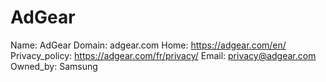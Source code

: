 
# AdGear

Name: AdGear
Domain: adgear.com
Home: https://adgear.com/en/
Privacy_policy: https://adgear.com/fr/privacy/
Email: privacy@adgear.com
Owned_by: Samsung

